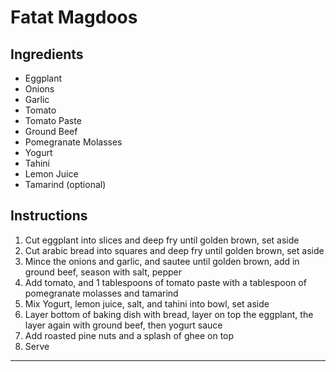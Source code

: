 
# Fatat Magdoos

## Ingredients

* Eggplant
* Onions
* Garlic
* Tomato
* Tomato Paste
* Ground Beef
* Pomegranate Molasses 
* Yogurt
* Tahini
* Lemon Juice
* Tamarind (optional)

## Instructions

1. Cut eggplant into slices and deep fry until golden brown, set aside
2. Cut arabic bread into squares and deep fry until golden brown, set aside
2. Mince the onions and garlic, and sautee until golden brown, add in ground beef, season with salt, pepper
3. Add tomato, and 1 tablespoons of tomato paste with a tablespoon of pomegranate molasses and tamarind 
4. Mix Yogurt, lemon juice, salt, and tahini into bowl, set aside
5. Layer bottom of baking dish with bread, layer on top the eggplant, the layer again with ground beef, then yogurt sauce
6. Add roasted pine nuts and a splash of ghee on top
7. Serve
 



---
